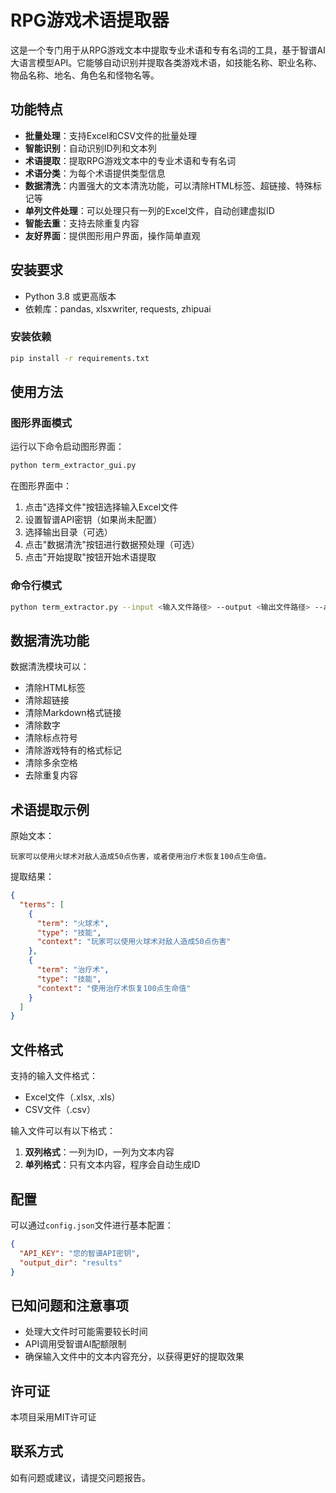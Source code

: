# RPG游戏术语提取器

这是一个专门用于从RPG游戏文本中提取专业术语和专有名词的工具，基于智谱AI大语言模型API。它能够自动识别并提取各类游戏术语，如技能名称、职业名称、物品名称、地名、角色名和怪物名等。

## 功能特点

- **批量处理**：支持Excel和CSV文件的批量处理
- **智能识别**：自动识别ID列和文本列
- **术语提取**：提取RPG游戏文本中的专业术语和专有名词
- **术语分类**：为每个术语提供类型信息
- **数据清洗**：内置强大的文本清洗功能，可以清除HTML标签、超链接、特殊标记等
- **单列文件处理**：可以处理只有一列的Excel文件，自动创建虚拟ID
- **智能去重**：支持去除重复内容
- **友好界面**：提供图形用户界面，操作简单直观

## 安装要求

- Python 3.8 或更高版本
- 依赖库：pandas, xlsxwriter, requests, zhipuai

### 安装依赖

```bash
pip install -r requirements.txt
```

## 使用方法

### 图形界面模式

运行以下命令启动图形界面：

```bash
python term_extractor_gui.py
```

在图形界面中：
1. 点击"选择文件"按钮选择输入Excel文件
2. 设置智谱API密钥（如果尚未配置）
3. 选择输出目录（可选）
4. 点击"数据清洗"按钮进行数据预处理（可选）
5. 点击"开始提取"按钮开始术语提取

### 命令行模式

```bash
python term_extractor.py --input <输入文件路径> --output <输出文件路径> --api-key <智谱API密钥>
```

## 数据清洗功能

数据清洗模块可以：

- 清除HTML标签
- 清除超链接
- 清除Markdown格式链接
- 清除数字
- 清除标点符号
- 清除游戏特有的格式标记
- 清除多余空格
- 去除重复内容

## 术语提取示例

原始文本：
```
玩家可以使用火球术对敌人造成50点伤害，或者使用治疗术恢复100点生命值。
```

提取结果：
```json
{
  "terms": [
    {
      "term": "火球术",
      "type": "技能",
      "context": "玩家可以使用火球术对敌人造成50点伤害"
    },
    {
      "term": "治疗术",
      "type": "技能",
      "context": "使用治疗术恢复100点生命值"
    }
  ]
}
```

## 文件格式

支持的输入文件格式：
- Excel文件（.xlsx, .xls）
- CSV文件（.csv）

输入文件可以有以下格式：
1. **双列格式**：一列为ID，一列为文本内容
2. **单列格式**：只有文本内容，程序会自动生成ID

## 配置

可以通过`config.json`文件进行基本配置：

```json
{
  "API_KEY": "您的智谱API密钥",
  "output_dir": "results"
}
```

## 已知问题和注意事项

- 处理大文件时可能需要较长时间
- API调用受智谱AI配额限制
- 确保输入文件中的文本内容充分，以获得更好的提取效果

## 许可证

本项目采用MIT许可证

## 联系方式

如有问题或建议，请提交问题报告。 